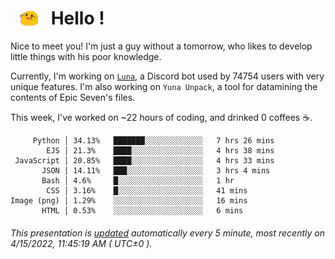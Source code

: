 <h1>   <img src="./spoink.gif" style="vertical-align:middle;" width="30px">   Hello ! </h1>

Nice to meet you! I'm just a guy without a tomorrow, who likes to develop little things with his poor knowledge.

Currently, I'm working on <a href='https://github.com/Asgarrrr/Luna'>`Luna`</a>, a Discord bot used by 74754 users with very unique features. I'm also working on `Yuna Unpack`, a tool for datamining the contents of Epic Seven's files.

This week, I've worked on ~22 hours of coding, and drinked 0 coffees ☕.

```
     Python │ 34.13%   ███████░░░░░░░░░░░░░   7 hrs 26 mins
        EJS │ 21.3%    ████░░░░░░░░░░░░░░░░   4 hrs 38 mins
 JavaScript │ 20.85%   ████░░░░░░░░░░░░░░░░   4 hrs 33 mins
       JSON │ 14.11%   ███░░░░░░░░░░░░░░░░░   3 hrs 4 mins
       Bash │ 4.6%     █░░░░░░░░░░░░░░░░░░░   1 hr
        CSS │ 3.16%    █░░░░░░░░░░░░░░░░░░░   41 mins
Image (png) │ 1.29%    ░░░░░░░░░░░░░░░░░░░░   16 mins
       HTML │ 0.53%    ░░░░░░░░░░░░░░░░░░░░   6 mins
```

###### This presentation is [updated](https://github.com/Asgarrrr) automatically every 5 minute, most recently on 4/15/2022, 11:45:19 AM ( UTC±0 ).